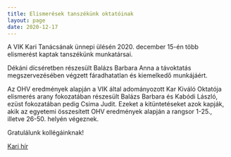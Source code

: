 ```yaml
---
title: Elismerések tanszékünk oktatóinak
layout: page 
date: 2020-12-17
---
```


A VIK Kari Tanácsának ünnepi ülésén 2020. december 15-én több elismerést kaptak
tanszékünk munkatársai.

Dékáni dícséretben részesült Balázs Barbara Anna a távoktatás megszervezésében végzett fáradhatatlan és kiemelkedő munkájáért.


Az OHV eredmények alapján a VIK által adományozott Kar Kiváló Oktatója
elismerés arany fokozatában részesült Balázs Barbara és Kabódi László, ezüst fokozatában pedig
Csima Judit. Ezeket a kitüntetéseket azok kapják, akik az egyetemi
összesített OHV eredmények alapján a rangsor 1-25., illetve 26-50. helyén
végeznek.

Gratulálunk kollégáinknak!

[Kari hír](http://www.vik.bme.hu/hir/2707-vik-kari-tanacsanak-unnepi-ulese-20201215)


